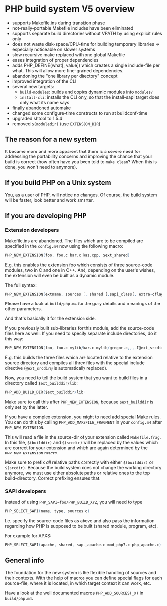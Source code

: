 # PHP build system V5 overview

* supports Makefile.ins during transition phase
* not-really-portable Makefile includes have been eliminated
* supports separate build directories without VPATH by using explicit rules only
* does not waste disk-space/CPU-time for building temporary libraries =>
  especially noticeable on slower systems
* slow recursive make replaced with one global Makefile
* eases integration of proper dependencies
* adds PHP_DEFINE(what[, value]) which creates a single include-file per what.
  This will allow more fine-grained dependencies.
* abandoning the "one library per directory" concept
* improved integration of the CLI
* several new targets:
  * `build-modules`: builds and copies dynamic modules into `modules/`
  * `install-cli`: installs the CLI only, so that the install-sapi target does
    only what its name says
* finally abandoned automake
* changed some configure-time constructs to run at buildconf-time
* upgraded shtool to 1.5.4
* removed `$(moduledir)` (use `EXTENSION_DIR`)

## The reason for a new system

It became more and more apparent that there is a severe need for addressing the
portability concerns and improving the chance that your build is correct (how
often have you been told to `make clean`? When this is done, you won't need to
anymore).

## If you build PHP on a Unix system

You, as a user of PHP, will notice no changes. Of course, the build system will
be faster, look better and work smarter.

## If you are developing PHP

### Extension developers

Makefile.ins are abandoned. The files which are to be compiled are specified in
the `config.m4` now using the following macro:

```m4
PHP_NEW_EXTENSION(foo, foo.c bar.c baz.cpp, $ext_shared)
```

E.g. this enables the extension foo which consists of three source-code modules,
two in C and one in C++. And, depending on the user's wishes, the extension will
even be built as a dynamic module.

The full syntax:

```m4
PHP_NEW_EXTENSION(extname, sources [, shared [,sapi_class[, extra-cflags]]])
```

Please have a look at `build/php.m4` for the gory details and meanings of the
other parameters.

And that's basically it for the extension side.

If you previously built sub-libraries for this module, add the source-code files
here as well. If you need to specify separate include directories, do it this
way:

```m4
PHP_NEW_EXTENSION(foo, foo.c mylib/bar.c mylib/gregor.c,,,-I@ext_srcdir@/lib)
```

E.g. this builds the three files which are located relative to the extension
source directory and compiles all three files with the special include directive
(`@ext_srcdir@` is automatically replaced).

Now, you need to tell the build system that you want to build files in a
directory called `$ext_builddir/lib`:

```m4
PHP_ADD_BUILD_DIR($ext_builddir/lib)
```

Make sure to call this after `PHP_NEW_EXTENSION`, because `$ext_builddir` is
only set by the latter.

If you have a complex extension, you might to need add special Make rules. You
can do this by calling `PHP_ADD_MAKEFILE_FRAGMENT` in your `config.m4` after
`PHP_NEW_EXTENSION`.

This will read a file in the source-dir of your extension called
`Makefile.frag`. In this file, `$(builddir)` and `$(srcdir)` will be replaced by
the values which are correct for your extension and which are again determined
by the `PHP_NEW_EXTENSION` macro.

Make sure to prefix *all* relative paths correctly with either `$(builddir)` or
`$(srcdir)`. Because the build system does not change the working directory
anymore, we must use either absolute paths or relative ones to the top
build-directory. Correct prefixing ensures that.

### SAPI developers

Instead of using `PHP_SAPI=foo/PHP_BUILD_XYZ`, you will need to type

```m4
PHP_SELECT_SAPI(name, type, sources.c)
```

I.e. specify the source-code files as above and also pass the information
regarding how PHP is supposed to be built (shared module, program, etc).

For example for APXS:

```m4
PHP_SELECT_SAPI(apache, shared, sapi_apache.c mod_php7.c php_apache.c)
```

## General info

The foundation for the new system is the flexible handling of sources and their
contexts. With the help of macros you can define special flags for each
source-file, where it is located, in which target context it can work, etc.

Have a look at the well documented macros `PHP_ADD_SOURCES(_X)` in
`build/php.m4`.
